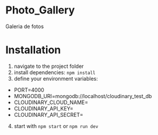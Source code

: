 # Photo_Gallery
Galeria de fotos 


# Installation
1. navigate to the project folder
2. install dependencies: `npm install`
3. define your environment variables:
  - PORT=4000
  - MONGODB_URI=mongodb://localhost/cloudinary_test_db
  - CLOUDINARY_CLOUD_NAME=
  - CLOUDINARY_API_KEY=
  - CLOUDINARY_API_SECRET=
4. start with `npm start` or `npm run dev`
